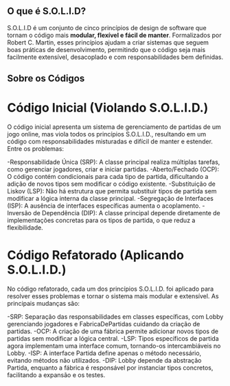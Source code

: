 ## O que é S.O.L.I.D?

S.O.L.I.D é um conjunto de cinco princípios de design de software que tornam o código mais **modular, flexível e fácil de manter**. Formalizados por Robert C. Martin, esses princípios ajudam a criar sistemas que seguem boas práticas de desenvolvimento, permitindo que o código seja mais facilmente extensível, desacoplado e com responsabilidades bem definidas.

## Sobre os Códigos

# Código Inicial (Violando S.O.L.I.D.)
O código inicial apresenta um sistema de gerenciamento de partidas de um jogo online, mas viola todos os princípios S.O.L.I.D., resultando em um código com responsabilidades misturadas e difícil de manter e estender. Entre os problemas:

-Responsabilidade Única (SRP): A classe principal realiza múltiplas tarefas, como gerenciar jogadores, criar e iniciar partidas.
-Aberto/Fechado (OCP): O código contém condicionais para cada tipo de partida, dificultando a adição de novos tipos sem modificar o código existente.
-Substituição de Liskov (LSP): Não há estrutura que permita substituir tipos de partida sem modificar a lógica interna da classe principal.
-Segregação de Interfaces (ISP): A ausência de interfaces específicas aumenta o acoplamento.
-Inversão de Dependência (DIP): A classe principal depende diretamente de implementações concretas para os tipos de partida, o que reduz a flexibilidade.

# Código Refatorado (Aplicando S.O.L.I.D.)
No código refatorado, cada um dos princípios S.O.L.I.D. foi aplicado para resolver esses problemas e tornar o sistema mais modular e extensível. As principais mudanças são:

-SRP: Separação das responsabilidades em classes específicas, com Lobby gerenciando jogadores e FabricaDePartidas cuidando da criação de partidas.
-OCP: A criação de uma fábrica permite adicionar novos tipos de partidas sem modificar a lógica central.
-LSP: Tipos específicos de partida agora implementam uma interface comum, tornando-os intercambiáveis no Lobby.
-ISP: A interface Partida define apenas o método necessário, evitando métodos não utilizados.
-DIP: Lobby depende da abstração Partida, enquanto a fábrica é responsável por instanciar tipos concretos, facilitando a expansão e os testes.

